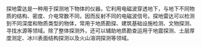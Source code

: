 探地雷达是一种用于探测地下物体的仪器。它利用电磁波穿透地下，与地下不同物质的结构、密度、介电常数不同，因而反射不同的电磁波信号。探地雷达可以检测到不同深度和物质类型的物体，常用于地质勘探、建筑基础设施检测、文物探测、寻找水源等领域。除了整体探测外，还可以辅助地质勘查运用于地震探测、土层厚度测定、冰川表面结构探测以及火山溶洞探测等领域。



